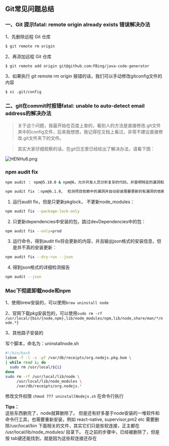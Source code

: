 ## Git常见问题总结

### 一、Git 提示fatal: remote origin already exists 错误解决办法

1、先删除远程 Git 仓库

```sh
$ git remote rm origin
```

2、再添加远程 Git 仓库

```sh
$ git remote add origin git@github.com:FBing/java-code-generator
```

3、如果执行 git remote rm origin 报错的话，我们可以手动修改gitconfig文件的内容

```sh
$ vi .git/config
```

### 二、git在commit时报错fatal: unable to auto-detect email address的解决办法

> 关于这个问题，我最开始在百度上查的，看别人的方法是直接修改.git文件夹中的config文件，后来我想想，我记得在文档上看过，非常不建议直接修改.git文件夹下的文件。

> 其实大家仔细观察的话，在git日志里已经给出了解决办法，请看下图：

![HENHu6.png](https://s4.ax1x.com/2022/02/02/HENHu6.png)

### npm audit fix

```sh
npm audit ： npm@5.10.0 & npm@6，允许开发人员分析复杂的代码，并查明特定的漏洞和缺陷。

npm audit fix ：npm@6.1.0,  检测项目依赖中的漏洞并自动安装需要更新的有漏洞的依赖，而不必再自己进行跟踪和修复。
```

1. 运行audit fix，但是只更新pkglock， 不更新node_modules：

```sh
npm audit fix --package-lock-only
```

2. 只更新dependencies中安装的包，跳过devDependencies中的包：

```sh
npm audit fix --only=prod
```

3. 运行命令，得到audit fix将会更新的内容，并且输出json格式的安装信息，但是并不真的安装更新：

```sh
npm audit fix --dry-run --json
```

4. 得到json格式的详细检测报告

```sh
npm audit --json
```

### Mac下彻底卸载node和npm

1、使用brew安装的，可以使用`brew uninstall node`

2、官网下载pkg安装包的，可以使用`sudo rm -rf /usr/local/{bin/{node,npm},lib/node_modules/npm,lib/node,share/man/*/node.*}`

3、其他路子安装的

写个脚本，命名为：uninstallnode.sh
```sh
#!/bin/bash
lsbom -f -l -s -pf /var/db/receipts/org.nodejs.pkg.bom \
| while read i; do
  sudo rm /usr/local/${i}
done
sudo rm -rf /usr/local/lib/node \
     /usr/local/lib/node_modules \
     /var/db/receipts/org.nodejs.*
```

修改文件权限 `chmod 777 uninstallNodejs.sh`
在命令行执行

<strong>Tips：</strong>
<br/>
这些东西删完了，node就算删除了。
但是还有好多基于node安装的一堆软件和命令行工具，也需要重新安装，例如 react-native, supervisor,pm2 etc
需要删除/usr/local/bin 下面相关的文件，其实它们只是些软连接，正主都在 /usr/local/lib/node_modules/ 目录下。
在之前的步骤中，已经被删除了，但是按 tab键还能找到，就是因为这些软连接还存在